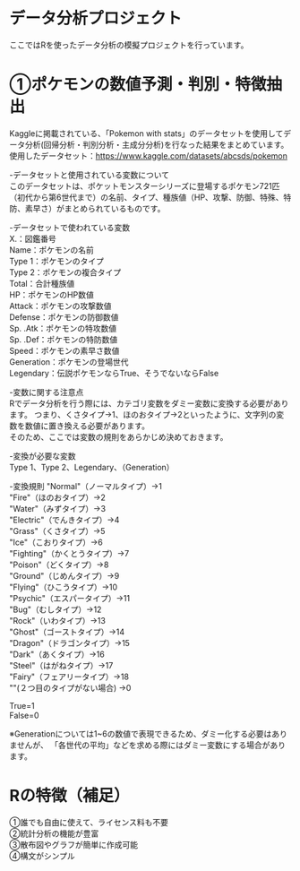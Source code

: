 # データ分析プロジェクト
ここではRを使ったデータ分析の模擬プロジェクトを行っています。

# ①ポケモンの数値予測・判別・特徴抽出
Kaggleに掲載されている、「Pokemon with stats」のデータセットを使用してデータ分析(回帰分析・判別分析・主成分分析)を行なった結果をまとめています。<br>
使用したデータセット：https://www.kaggle.com/datasets/abcsds/pokemon<br>

-データセットと使用されている変数について<br>
このデータセットは、ポケットモンスターシリーズに登場するポケモン721匹（初代から第6世代まで）の名前、タイプ、種族値（HP、攻撃、防御、特殊、特防、素早さ）がまとめられているものです。<br>

-データセットで使われている変数<br>
X.：図鑑番号<br>
Name：ポケモンの名前<br>
Type 1：ポケモンのタイプ<br>
Type 2：ポケモンの複合タイプ<br>
Total：合計種族値<br>
HP：ポケモンのHP数値<br>
Attack：ポケモンの攻撃数値<br>
Defense：ポケモンの防御数値<br>
Sp. .Atk：ポケモンの特攻数値<br>
Sp. .Def：ポケモンの特防数値<br>
Speed：ポケモンの素早さ数値<br>
Generation：ポケモンの登場世代<br>
Legendary：伝説ポケモンならTrue、そうでないならFalse<br>

-変数に関する注意点<br>
Rでデータ分析を行う際には、カテゴリ変数をダミー変数に変換する必要があります。
つまり、くさタイプ→1、ほのおタイプ→2といったように、文字列の変数を数値に置き換える必要があります。<br>
そのため、ここでは変数の規則をあらかじめ決めておきます。<br>

-変換が必要な変数<br>
Type 1、Type 2、Legendary、（Generation）

-変換規則
"Normal"（ノーマルタイプ）→1 <br>
"Fire"（ほのおタイプ）→2 <br>
"Water"（みずタイプ）→3 <br>
"Electric"（でんきタイプ）→4 <br>
"Grass"（くさタイプ）→5 <br>
"Ice"（こおりタイプ）→6 <br>
"Fighting"（かくとうタイプ）→7 <br>
"Poison"（どくタイプ）→8 <br>
"Ground"（じめんタイプ）→9 <br>
"Flying"（ひこうタイプ）→10 <br>
"Psychic"（エスパータイプ）→11 <br>
"Bug"（むしタイプ）→12 <br>
"Rock"（いわタイプ）→13 <br>
"Ghost"（ゴーストタイプ）→14 <br>
"Dragon"（ドラゴンタイプ）→15 <br>
"Dark"（あくタイプ）→16 <br>
"Steel"（はがねタイプ）→17 <br>
"Fairy"（フェアリータイプ）→18 <br>
""(２つ目のタイプがない場合) →0 <br>

True=1 <br>
False=0 <br>

※Generationについては1~6の数値で表現できるため、ダミー化する必要はありませんが、
「各世代の平均」などを求める際にはダミー変数にする場合があります。

# Rの特徴（補足）
①誰でも自由に使えて、ライセンス料も不要<br>
②統計分析の機能が豊富<br>
③散布図やグラフが簡単に作成可能<br>
④構文がシンプル

